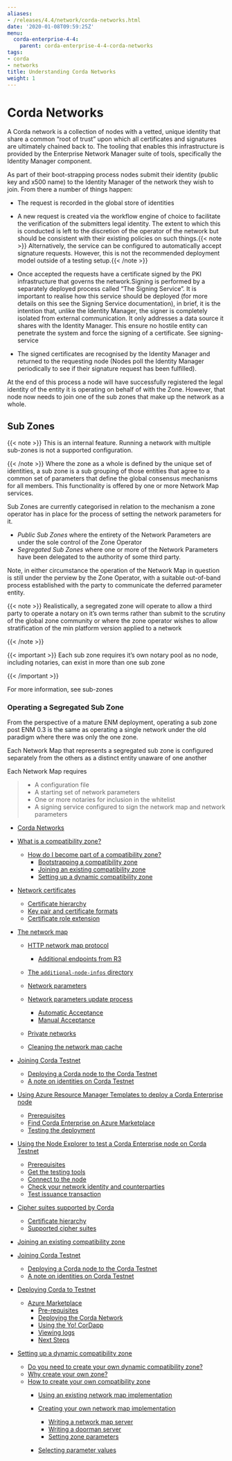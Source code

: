 ```yaml
---
aliases:
- /releases/4.4/network/corda-networks.html
date: '2020-01-08T09:59:25Z'
menu:
  corda-enterprise-4-4:
    parent: corda-enterprise-4-4-corda-networks
tags:
- corda
- networks
title: Understanding Corda Networks
weight: 1
---
```


# Corda Networks

A Corda network is a collection of nodes with a vetted, unique identity that share a common “root of trust”
upon which all certificates and signatures are ultimately chained back to. The tooling that enables this infrastructure
is provided by the Enterprise Network Manager suite of tools, specifically the Identity Manager component.

As part of their boot-strapping process nodes submit their identity (public key and x500 name) to the Identity Manager
of the network they wish to join. From there a number of things happen:


* The request is recorded in the global store of identities
* A new request is created via the workflow engine of choice to facilitate the verification of the submitters legal
identity. The extent to which this is conducted is left to the discretion of the operator of the network but
should be consistent with their existing policies on such things.{{< note >}}
Alternatively, the service can be configured to automatically accept signature requests. However, this is
not the recommended deployment model outside of a testing setup.{{< /note >}}

* Once accepted the requests have a certificate signed by the PKI infrastructure that governs the network.Signing is performed by a separately deployed process called “The Signing Service”. It is important to realise how
this service should be deployed (for more details on this see the Signing Service documentation), in brief, it is the
intention that, unlike the Identity Manager, the signer is completely isolated from external communication. It only
addresses a data source it shares with the Identity Manager. This ensure no hostile entity can penetrate the system
and force the signing of a certificate. See signing-service
* The signed certificates are recognised by the Identity Manager and returned to the requesting node (Nodes poll the
Identity Manager periodically to see if their signature request has been fulfilled).

At the end of this process a node will have successfully registered the legal identity of the entity it is operating
on behalf of with the Zone. However, that node now needs to join one of the sub zones that make up the network as a
whole.


## Sub Zones

{{< note >}}
This is an internal feature. Running a network with multiple sub-zones is not a supported configuration.

{{< /note >}}
Where the zone as a whole is defined by the unique set of identities, a sub zone is a sub grouping of those entities
that agree to a common set of parameters that define the global consensus mechanisms for all members. This functionality
is offered by one or more Network Map services.

Sub Zones are currently categorised in relation to the mechanism a zone operator has in place for the process of
setting the network parameters for it.


* *Public Sub Zones* where the entirety of the Network Parameters are under the sole control of the Zone Operator
* *Segregated Sub Zones* where one or more of the Network Parameters have been delegated to the authority of some
third party.

Note, in either circumstance the operation of the Network Map in question is still under the perview by the Zone
Operator, with a suitable out-of-band process established with the party to communicate the deferred parameter
entity.

{{< note >}}
Realistically, a segregated zone will operate to allow a third party to operate a notary on it’s own
terms rather than submit to the scrutiny of the global zone community or where the zone operator wishes to allow
stratification of the min platform version applied to a network

{{< /note >}}

{{< important >}}
Each sub zone requires it’s own notary pool as no node, including notaries, can exist in more than
one sub zone


{{< /important >}}

For more information, see sub-zones


### Operating a Segregated Sub Zone

From the perspective of a mature ENM deployment, operating a sub zone post ENM 0.3 is the same as operating a single
network under the old paradigm where there was only the one zone.

Each Network Map that represents a segregated sub zone is configured separately from the others as a distinct entity
unaware of one another

Each Network Map requires

>
>
> * A configuration file
> * A starting set of network parameters
> * One or more notaries for inclusion in the whitelist
> * A signing service configured to sign the network map and network parameters




* [Corda Networks](.md)
* [What is a compatibility zone?](compatibility-zones.md)
    * [How do I become part of a compatibility zone?](compatibility-zones.md#how-do-i-become-part-of-a-compatibility-zone)
        * [Bootstrapping a compatibility zone](compatibility-zones.md#bootstrapping-a-compatibility-zone)
        * [Joining an existing compatibility zone](compatibility-zones.md#joining-an-existing-compatibility-zone)
        * [Setting up a dynamic compatibility zone](compatibility-zones.md#setting-up-a-dynamic-compatibility-zone)




* [Network certificates](permissioning.md)
    * [Certificate hierarchy](permissioning.md#certificate-hierarchy)
    * [Key pair and certificate formats](permissioning.md#key-pair-and-certificate-formats)
    * [Certificate role extension](permissioning.md#certificate-role-extension)


* [The network map](network-map.md)
    * [HTTP network map protocol](network-map.md#http-network-map-protocol)
        * [Additional endpoints from R3](network-map.md#additional-endpoints-from-r3)


    * [The `additional-node-infos` directory](network-map.md#the-additional-node-infos-directory)
    * [Network parameters](network-map.md#network-parameters)
    * [Network parameters update process](network-map.md#network-parameters-update-process)
        * [Automatic Acceptance](network-map.md#automatic-acceptance)
        * [Manual Acceptance](network-map.md#manual-acceptance)


    * [Private networks](network-map.md#private-networks)
    * [Cleaning the network map cache](network-map.md#cleaning-the-network-map-cache)


* [Joining Corda Testnet](corda-testnet-intro.md)
    * [Deploying a Corda node to the Corda Testnet](corda-testnet-intro.md#deploying-a-corda-node-to-the-corda-testnet)
    * [A note on identities on Corda Testnet](corda-testnet-intro.md#a-note-on-identities-on-corda-testnet)


* [Using Azure Resource Manager Templates to deploy a Corda Enterprise node](azure-template-guide.md)
    * [Prerequisites](azure-template-guide.md#prerequisites)
    * [Find Corda Enterprise on Azure Marketplace](azure-template-guide.md#find-corda-enterprise-on-azure-marketplace)
    * [Testing the deployment](azure-template-guide.md#testing-the-deployment)


* [Using the Node Explorer to test a Corda Enterprise node on Corda Testnet](testnet-explorer.md)
    * [Prerequisites](testnet-explorer.md#prerequisites)
    * [Get the testing tools](testnet-explorer.md#get-the-testing-tools)
    * [Connect to the node](testnet-explorer.md#connect-to-the-node)
    * [Check your network identity and counterparties](testnet-explorer.md#check-your-network-identity-and-counterparties)
    * [Test issuance transaction](testnet-explorer.md#test-issuance-transaction)


* [Cipher suites supported by Corda](cipher-suites.md)
    * [Certificate hierarchy](cipher-suites.md#certificate-hierarchy)
    * [Supported cipher suites](cipher-suites.md#supported-cipher-suites)


* [Joining an existing compatibility zone](joining-a-compatibility-zone.md)
* [Joining Corda Testnet](corda-testnet-intro.md)
    * [Deploying a Corda node to the Corda Testnet](corda-testnet-intro.md#deploying-a-corda-node-to-the-corda-testnet)
    * [A note on identities on Corda Testnet](corda-testnet-intro.md#a-note-on-identities-on-corda-testnet)


* [Deploying Corda to Testnet](deploy-to-testnet-index.md)
    * [Azure Marketplace](azure-vm.md)
        * [Pre-requisites](azure-vm.md#pre-requisites)
        * [Deploying the Corda Network](azure-vm.md#deploying-the-corda-network)
        * [Using the Yo! CorDapp](azure-vm.md#using-the-yo-cordapp)
        * [Viewing logs](azure-vm.md#viewing-logs)
        * [Next Steps](azure-vm.md#next-steps)




* [Setting up a dynamic compatibility zone](setting-up-a-dynamic-compatibility-zone.md)
    * [Do you need to create your own dynamic compatibility zone?](setting-up-a-dynamic-compatibility-zone.md#do-you-need-to-create-your-own-dynamic-compatibility-zone)
    * [Why create your own zone?](setting-up-a-dynamic-compatibility-zone.md#why-create-your-own-zone)
    * [How to create your own compatibility zone](setting-up-a-dynamic-compatibility-zone.md#how-to-create-your-own-compatibility-zone)
        * [Using an existing network map implementation](setting-up-a-dynamic-compatibility-zone.md#using-an-existing-network-map-implementation)
        * [Creating your own network map implementation](setting-up-a-dynamic-compatibility-zone.md#creating-your-own-network-map-implementation)
            * [Writing a network map server](setting-up-a-dynamic-compatibility-zone.md#writing-a-network-map-server)
            * [Writing a doorman server](setting-up-a-dynamic-compatibility-zone.md#writing-a-doorman-server)
            * [Setting zone parameters](setting-up-a-dynamic-compatibility-zone.md#setting-zone-parameters)


        * [Selecting parameter values](setting-up-a-dynamic-compatibility-zone.md#selecting-parameter-values)







